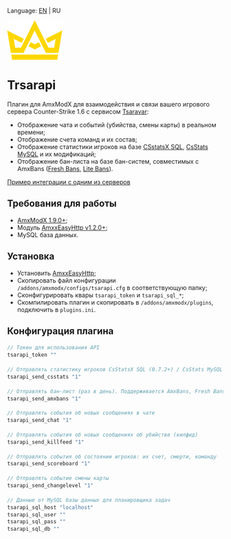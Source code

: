 Language: [EN](/README.md) | RU

![image](./logo.png)

# Trsarapi

Плагин для AmxModX для взаимодействия и связи вашего игрового сервера Counter-Strike 1.6 с сервисом [Tsaravar](https://tsarvar.com/):
* Отображение чата и событий (убийства, смены карты) в реальном времени;
* Отображение счета команд и их состав;
* Отображение статистики игроков на базе [CSstatsX SQL](https://dev-cs.ru/resources/179/), [CsStats MySQL](https://fungun.net/shop/?p=show&id=3) и их модификаций;
* Отображение бан-листа на базе бан-систем, совместимых с AmxBans ([Fresh Bans](https://dev-cs.ru/resources/196/), [Lite Bans](https://dev-cs.ru/resources/352/)).

[Пример интеграции с одним из серверов](https://tsarvar.com/ru/@EpicFunKnife/plugin)

## Требования для работы
* [AmxModX 1.9.0+](https://github.com/alliedmodders/amxmodx);
* Модуль [AmxxEasyHttp v1.2.0+](https://github.com/Next21Team/AmxxEasyHttp);
* MySQL база данных.

## Установка

* Установить [AmxxEasyHttp](https://github.com/Next21Team/AmxxEasyHttp);
* Скопировать файл конфигурации `/addons/amxmodx/configs/tsarapi.cfg` в соответствующую папку;
* Сконфигурировать квары `tsarapi_token` и `tsarapi_sql_*`;
* Скомпилировать плагин и скопировать в `/addons/amxmodx/plugins`, подключить в `plugins.ini`.

## Конфигурация плагина

```c
// Токен для использования API
tsarapi_token ""

// Отправлять статистику игроков CsStatsX SQL (0.7.2+) / CsStats MySQL (раз в день)
tsarapi_send_csstats "1"

// Отправлять бан-лист (раз в день). Поддерживается AmxBans, Fresh Bans и Lite Bans
tsarapi_send_amxbans "1"

// Отправлять события об новых сообщениях в чате
tsarapi_send_chat "1"

// Отправлять события об новых сообщениях об убийстве (килфид)
tsarapi_send_killfeed "1"

// Отправлять события об состоянии игроков: их счет, смерти, команду
tsarapi_send_scoreboard "1"

// Отправлять событие смены карты
tsarapi_send_changelevel "1"

// Данные от MySQL базы данных для планировщика задач
tsarapi_sql_host "localhost"
tsarapi_sql_user ""
tsarapi_sql_pass ""
tsarapi_sql_db ""
```

